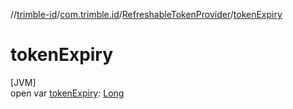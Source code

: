 //[trimble-id](../../../index.md)/[com.trimble.id](../index.md)/[RefreshableTokenProvider](index.md)/[tokenExpiry](token-expiry.md)

# tokenExpiry

[JVM]\
open var [tokenExpiry](token-expiry.md): [Long](https://docs.oracle.com/javase/8/docs/api/java/lang/Long.html)
